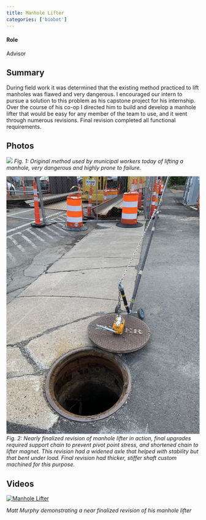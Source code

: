 ```yaml
---
title: Manhole Lifter
categories: ['biobot']
---
```

#### Role
Advisor

## Summary

During field work it was determined that the existing method practiced to lift manholes was flawed and very dangerous. I encouraged our intern to pursue a solution to this problem as his capstone project for his internship. Over the course of his co-op I directed him to build and develop a manhole lifter that would be easy for any member of the team to use, and it went through numerous revisions. Final revision completed all functional requirements.


## Photos
![](old.jpeg)
*Fig. 1: Original method used by municipal workers today of lifting a manhole, very dangerous and highly prone to failure.*

![](IMG_2970.JPEG)
*Fig. 2: Nearly finalized revision of manhole lifter in action, final upgrades required support chain to prevent pivot point stress, and shortened chain to lifter magnet. This revision had a widened axle that helped with stability but that bent under load. Final revision had thicker, stiffer shaft custom machined for this purpose.*


## Videos
[![Manhole Lifter](http://img.youtube.com/vi/Wc-Hrvxtb8I/0.jpg)](http://www.youtube.com/watch?v=Wc-Hrvxtb8I "Manhole Lifter")

*Matt Murphy demonstrating a near finalized revision of his manhole lifter*

